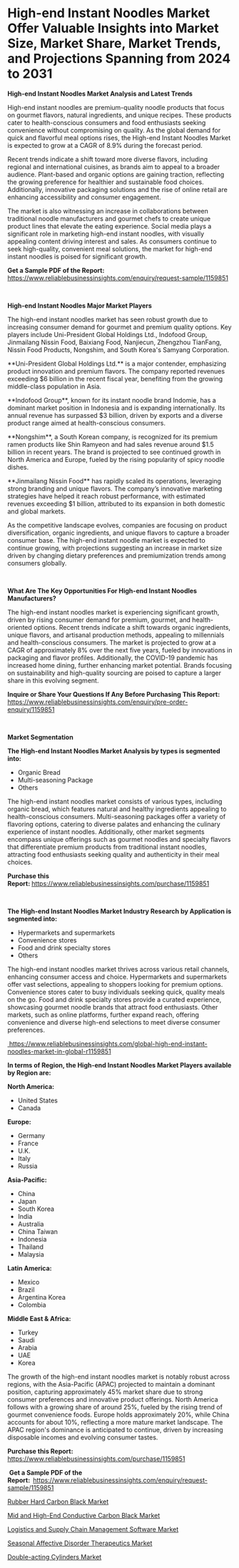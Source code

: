<p><h1>High-end Instant Noodles Market Offer Valuable Insights into Market Size, Market Share, Market Trends, and Projections Spanning from 2024 to 2031</h1></p><p><strong>High-end Instant Noodles Market Analysis and Latest Trends</strong></p>
<p><p>High-end instant noodles are premium-quality noodle products that focus on gourmet flavors, natural ingredients, and unique recipes. These products cater to health-conscious consumers and food enthusiasts seeking convenience without compromising on quality. As the global demand for quick and flavorful meal options rises, the High-end Instant Noodles Market is expected to grow at a CAGR of 8.9% during the forecast period. </p><p>Recent trends indicate a shift toward more diverse flavors, including regional and international cuisines, as brands aim to appeal to a broader audience. Plant-based and organic options are gaining traction, reflecting the growing preference for healthier and sustainable food choices. Additionally, innovative packaging solutions and the rise of online retail are enhancing accessibility and consumer engagement. </p><p>The market is also witnessing an increase in collaborations between traditional noodle manufacturers and gourmet chefs to create unique product lines that elevate the eating experience. Social media plays a significant role in marketing high-end instant noodles, with visually appealing content driving interest and sales. As consumers continue to seek high-quality, convenient meal solutions, the market for high-end instant noodles is poised for significant growth.</p></p>
<p><strong>Get a Sample PDF of the Report:&nbsp;</strong> <a href="https://www.reliablebusinessinsights.com/enquiry/request-sample/1159851?utm_campaign=1109&utm_medium=2&utm_source=Github&utm_content=ia&utm_term=05122024&utm_id=high-end-instant-noodles">https://www.reliablebusinessinsights.com/enquiry/request-sample/1159851</a></p>
<p>&nbsp;</p>
<p><strong>High-end Instant Noodles Major Market Players</strong></p>
<p><p>The high-end instant noodles market has seen robust growth due to increasing consumer demand for gourmet and premium quality options. Key players include Uni-President Global Holdings Ltd., Indofood Group, Jinmailang Nissin Food, Baixiang Food, Nanjiecun, Zhengzhou TianFang, Nissin Food Products, Nongshim, and South Korea's Samyang Corporation.</p><p>**Uni-President Global Holdings Ltd.** is a major contender, emphasizing product innovation and premium flavors. The company reported revenues exceeding $6 billion in the recent fiscal year, benefiting from the growing middle-class population in Asia.</p><p>**Indofood Group**, known for its instant noodle brand Indomie, has a dominant market position in Indonesia and is expanding internationally. Its annual revenue has surpassed $3 billion, driven by exports and a diverse product range aimed at health-conscious consumers.</p><p>**Nongshim**, a South Korean company, is recognized for its premium ramen products like Shin Ramyeon and had sales revenue around $1.5 billion in recent years. The brand is projected to see continued growth in North America and Europe, fueled by the rising popularity of spicy noodle dishes.</p><p>**Jinmailang Nissin Food** has rapidly scaled its operations, leveraging strong branding and unique flavors. The company’s innovative marketing strategies have helped it reach robust performance, with estimated revenues exceeding $1 billion, attributed to its expansion in both domestic and global markets.</p><p>As the competitive landscape evolves, companies are focusing on product diversification, organic ingredients, and unique flavors to capture a broader consumer base. The high-end instant noodle market is expected to continue growing, with projections suggesting an increase in market size driven by changing dietary preferences and premiumization trends among consumers globally.</p></p>
<p>&nbsp;</p>
<p><strong>What Are The Key Opportunities For High-end Instant Noodles Manufacturers?</strong></p>
<p><p>The high-end instant noodles market is experiencing significant growth, driven by rising consumer demand for premium, gourmet, and health-oriented options. Recent trends indicate a shift towards organic ingredients, unique flavors, and artisanal production methods, appealing to millennials and health-conscious consumers. The market is projected to grow at a CAGR of approximately 8% over the next five years, fueled by innovations in packaging and flavor profiles. Additionally, the COVID-19 pandemic has increased home dining, further enhancing market potential. Brands focusing on sustainability and high-quality sourcing are poised to capture a larger share in this evolving segment.</p></p>
<p><strong>Inquire or Share Your Questions If Any Before Purchasing This Report:</strong> <a href="https://www.reliablebusinessinsights.com/enquiry/pre-order-enquiry/1159851?utm_campaign=1109&utm_medium=2&utm_source=Github&utm_content=ia&utm_term=05122024&utm_id=high-end-instant-noodles">https://www.reliablebusinessinsights.com/enquiry/pre-order-enquiry/1159851</a></p>
<p>&nbsp;</p>
<p><strong>Market Segmentation</strong></p>
<p><strong>The High-end Instant Noodles Market Analysis by types is segmented into:</strong></p>
<p><ul><li>Organic Bread</li><li>Multi-seasoning Package</li><li>Others</li></ul></p>
<p><p>The high-end instant noodles market consists of various types, including organic bread, which features natural and healthy ingredients appealing to health-conscious consumers. Multi-seasoning packages offer a variety of flavoring options, catering to diverse palates and enhancing the culinary experience of instant noodles. Additionally, other market segments encompass unique offerings such as gourmet noodles and specialty flavors that differentiate premium products from traditional instant noodles, attracting food enthusiasts seeking quality and authenticity in their meal choices.</p></p>
<p><strong>Purchase this Report:&nbsp;</strong><a href="https://www.reliablebusinessinsights.com/purchase/1159851?utm_campaign=1109&utm_medium=2&utm_source=Github&utm_content=ia&utm_term=05122024&utm_id=high-end-instant-noodles">https://www.reliablebusinessinsights.com/purchase/1159851</a></p>
<p>&nbsp;</p>
<p><strong>The High-end Instant Noodles Market Industry Research by Application is segmented into:</strong></p>
<p><ul><li>Hypermarkets and supermarkets</li><li>Convenience stores</li><li>Food and drink specialty stores</li><li>Others</li></ul></p>
<p><p>The high-end instant noodles market thrives across various retail channels, enhancing consumer access and choice. Hypermarkets and supermarkets offer vast selections, appealing to shoppers looking for premium options. Convenience stores cater to busy individuals seeking quick, quality meals on the go. Food and drink specialty stores provide a curated experience, showcasing gourmet noodle brands that attract food enthusiasts. Other markets, such as online platforms, further expand reach, offering convenience and diverse high-end selections to meet diverse consumer preferences.</p></p>
<p><a href="https://www.reliablebusinessinsights.com/global-high-end-instant-noodles-market-in-global-r1159851?utm_campaign=1109&utm_medium=2&utm_source=Github&utm_content=ia&utm_term=05122024&utm_id=high-end-instant-noodles">&nbsp;https://www.reliablebusinessinsights.com/global-high-end-instant-noodles-market-in-global-r1159851</a></p>
<p><strong>In terms of Region, the High-end Instant Noodles Market Players available by Region are:</strong></p>
<p>
    <p> <strong> North America: </strong>
        <ul>
            <li>United States</li>
            <li>Canada</li>
        </ul>
        </p> 
    <p> <strong> Europe: </strong>
        <ul>
            <li>Germany</li>
            <li>France</li>
            <li>U.K.</li>
            <li>Italy</li>
            <li>Russia</li>
        </ul>
        </p> 
    <p> <strong> Asia-Pacific: </strong>
        <ul>
            <li>China</li>
            <li>Japan</li>
            <li>South Korea</li>
            <li>India</li>
            <li>Australia</li>
            <li>China Taiwan</li>
            <li>Indonesia</li>
            <li>Thailand</li>
            <li>Malaysia</li>
        </ul>
        </p> 
    <p> <strong> Latin America: </strong>
        <ul>
            <li>Mexico</li>
            <li>Brazil</li>
            <li>Argentina Korea</li>
            <li>Colombia</li>
        </ul>
        </p> 
    <p> <strong> Middle East & Africa: </strong>
        <ul>
            <li>Turkey</li>
            <li>Saudi</li>
            <li>Arabia</li>
            <li>UAE</li>
            <li>Korea</li>
        </ul>
    </p>
    </p>
<p><p>The growth of the high-end instant noodles market is notably robust across regions, with the Asia-Pacific (APAC) projected to maintain a dominant position, capturing approximately 45% market share due to strong consumer preferences and innovative product offerings. North America follows with a growing share of around 25%, fueled by the rising trend of gourmet convenience foods. Europe holds approximately 20%, while China accounts for about 10%, reflecting a more mature market landscape. The APAC region's dominance is anticipated to continue, driven by increasing disposable incomes and evolving consumer tastes.</p></p>
<p><strong>Purchase this Report: </strong><a href="https://www.reliablebusinessinsights.com/purchase/1159851?utm_campaign=1109&utm_medium=2&utm_source=Github&utm_content=ia&utm_term=05122024&utm_id=high-end-instant-noodles">https://www.reliablebusinessinsights.com/purchase/1159851</a></p>
<p>&nbsp;<strong>Get a Sample PDF of the Report:&nbsp;&nbsp;</strong><a href="https://www.reliablebusinessinsights.com/enquiry/request-sample/1159851?utm_campaign=1109&utm_medium=2&utm_source=Github&utm_content=ia&utm_term=05122024&utm_id=high-end-instant-noodles">https://www.reliablebusinessinsights.com/enquiry/request-sample/1159851</a></p>
<p><strong></strong></p>
<p><p><a href="https://issuu.com/reportprime-2/docs/rubber-hard-carbon-black-market-size-2030.pptx?utm_campaign=1109&utm_medium=2&utm_source=Github&utm_content=ia&utm_term=05122024&utm_id=high-end-instant-noodles">Rubber Hard Carbon Black Market</a></p><p><a href="https://issuu.com/reportprime-2/docs/mid-and-high-end-conductive-carbon-black-market-si?utm_campaign=1109&utm_medium=2&utm_source=Github&utm_content=ia&utm_term=05122024&utm_id=high-end-instant-noodles">Mid and High-End Conductive Carbon Black Market</a></p><p><a href="https://www.linkedin.com/pulse/projected-cagr-91-logistics-supply-chain-management-software-uuhic?utm_campaign=1109&utm_medium=2&utm_source=Github&utm_content=ia&utm_term=05122024&utm_id=high-end-instant-noodles">Logistics and Supply Chain Management Software Market</a></p><p><a href="https://www.linkedin.com/pulse/unlock-vital-data-seasonal-affective-disorder-therapeutics-iu5cc?utm_campaign=1109&utm_medium=2&utm_source=Github&utm_content=ia&utm_term=05122024&utm_id=high-end-instant-noodles">Seasonal Affective Disorder Therapeutics Market</a></p><p><a href="https://github.com/wileonie19657/Market-Research-Report-List-1/blob/main/double-acting-cylinders-market.md?utm_campaign=1109&utm_medium=2&utm_source=Github&utm_content=ia&utm_term=05122024&utm_id=high-end-instant-noodles">Double-acting Cylinders Market</a></p></p>